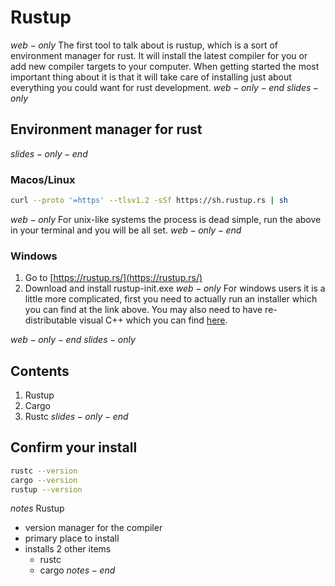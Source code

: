 # Rustup
$web-only$
The first tool to talk about is rustup, which is a sort of environment manager for rust. It will install the latest compiler for you or add new compiler targets to your computer. When getting started the most important thing about it is that it will take care of installing just about everything you could want for rust development.
$web-only-end$
$slides-only$
## Environment manager for rust
$slides-only-end$
### Macos/Linux
```sh
curl --proto '=https' --tlsv1.2 -sSf https://sh.rustup.rs | sh
```
$web-only$
For unix-like systems the process is dead simple, run the above in your terminal and you will be all set.
$web-only-end$
### Windows
1. Go to [https://rustup.rs/](https://rustup.rs/)
1. Download and install rustup-init.exe
$web-only$
For windows users it is a little more complicated, first you need to actually run an installer which you can find at the link above. You may also need to have re-distributable visual C++ which you can find [here](https://www.microsoft.com/en-us/download/developer-tools.aspx).

$web-only-end$
$slides-only$
## Contents
1. Rustup
1. Cargo
1. Rustc
$slides-only-end$
## Confirm your install
```sh
rustc --version
cargo --version
rustup --version
```

$notes$
Rustup
- version manager for the compiler
- primary place to install
- installs 2 other items
  - rustc
  - cargo
$notes-end$